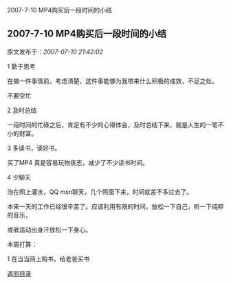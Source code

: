 2007-7-10 MP4购买后一段时间的小结
## 2007-7-10 MP4购买后一段时间的小结

 原文发布于：*2007-07-10 21:42:02*

1 勤于思考

  在做一件事情前，考虑清楚，这件事能够为我带来什么积极的成效，不足之处。

 不要空忙

2 及时总结

  一段时间的忙碌之后，肯定有不少的心得体会，及时总结下来，就是人生的一笔不小的财富。

3 多读书，读好书。

  买了MP4 真是容易玩物丧志，减少了不少读书时间。

4 少聊天

  泡在网上灌水，QQ msn聊天，几个照面下来，时间就差不多过去了。

本来一天的工作已经很辛苦了。应该利用有限的时间，放松一下自己，听一下纯粹的音乐，

或者运动出身汗放松一下身心。

本周打算：

1 在当当网上购书，给老爸买书

 

[返回目录](index.html)
